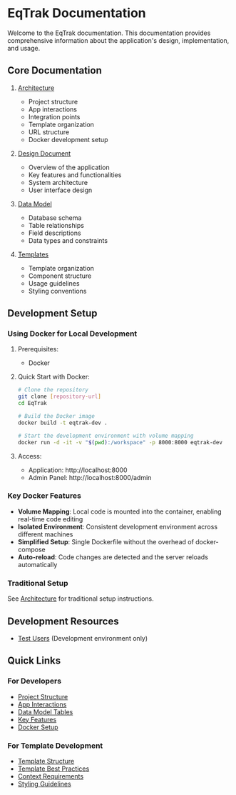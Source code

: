 # EqTrak Documentation

Welcome to the EqTrak documentation. This documentation provides comprehensive information about the application's design, implementation, and usage.

## Core Documentation

1. [Architecture](Architecture.md)
   - Project structure
   - App interactions
   - Integration points
   - Template organization
   - URL structure
   - Docker development setup

2. [Design Document](Design%20Document.md)
   - Overview of the application
   - Key features and functionalities
   - System architecture
   - User interface design

3. [Data Model](Data%20Model.md)
   - Database schema
   - Table relationships
   - Field descriptions
   - Data types and constraints

4. [Templates](templates.md)
   - Template organization
   - Component structure
   - Usage guidelines
   - Styling conventions

## Development Setup

### Using Docker for Local Development
1. Prerequisites:
   - Docker

2. Quick Start with Docker:
   ```bash
   # Clone the repository
   git clone [repository-url]
   cd EqTrak

   # Build the Docker image
   docker build -t eqtrak-dev .
   
   # Start the development environment with volume mapping
   docker run -d -it -v "$(pwd):/workspace" -p 8000:8000 eqtrak-dev
   ```

3. Access:
   - Application: http://localhost:8000
   - Admin Panel: http://localhost:8000/admin

### Key Docker Features
- **Volume Mapping**: Local code is mounted into the container, enabling real-time code editing
- **Isolated Environment**: Consistent development environment across different machines
- **Simplified Setup**: Single Dockerfile without the overhead of docker-compose
- **Auto-reload**: Code changes are detected and the server reloads automatically

### Traditional Setup
See [Architecture](Architecture.md#development-setup) for traditional setup instructions.

## Development Resources

- [Test Users](test_users.md) (Development environment only)

## Quick Links

### For Developers
- [Project Structure](Architecture.md#project-structure)
- [App Interactions](Architecture.md#app-interactions)
- [Data Model Tables](Data%20Model.md#core-data-model)
- [Key Features](Design%20Document.md#key-features)
- [Docker Setup](Architecture.md#docker-development)

### For Template Development
- [Template Structure](Architecture.md#template-structure)
- [Template Best Practices](templates.md#best-practices)
- [Context Requirements](templates.md#context-requirements)
- [Styling Guidelines](templates.md#styling)